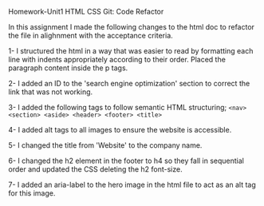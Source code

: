 Homework-Unit1
HTML CSS Git: Code Refactor


In this assignment I made the following changes to the html doc to refactor the file in alighnment with the acceptance criteria.



1- I structured the html in a way that was easier to read by formatting each line with indents appropriately according to their order. Placed the paragraph content inside the p tags.

2- I added an ID to the 'search engine optimization' section to correct the link that was not working.

3- I added the following tags to follow semantic HTML structuring; `<nav> <section> <aside> <header> <footer> <title>`

4- I added alt tags to all images to ensure the website is accessible.

5- I changed the title from 'Website' to the company name. 

6- I changed the h2 element in the footer to h4 so they fall in sequential order and updated the CSS deleting the h2 font-size. 

7- I added an aria-label to the hero image in the html file to act as an alt tag for this image. 
